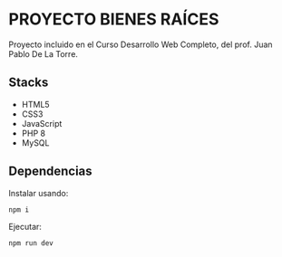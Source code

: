 # PROYECTO BIENES RAÍCES

Proyecto incluido en el Curso Desarrollo Web Completo, del prof. Juan Pablo De La Torre.

## Stacks

- HTML5
- CSS3
- JavaScript
- PHP 8
- MySQL

## Dependencias

Instalar usando:

```
npm i
```

Ejecutar:

```
npm run dev
```

